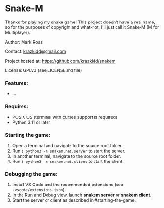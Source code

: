 # Snake-M

Thanks for playing my snake game! This project doesn't have a real
name, so for the purposes of copyright and what-not, I'll just call it
Snake-M (M for Multiplayer).

Author: Mark Ross

Contact: krazkidd@gmail.com

Project hosted at: https://github.com/krazkidd/snakem

License: GPLv3 (see LICENSE.md file)

### Features:

- ...

### Requires:

- POSIX OS (terminal with curses support is required)
- Python 3.11 or later

### Starting the game:

1. Open a terminal and navigate to the source root folder.
2. Run `$ python3 -m snakem.net.server` to start the server.
3. In another terminal, navigate to the source root folder.
4. Run `$ python3 -m snakem.net.client` to start the client.

### Debugging the game:

1. Install VS Code and the recommended extensions (see `.vscode/extensions.json`).
2. In the Run and Debug view, launch **snakem server** or **snakem client**.
3. Start the server or client as described in #starting-the-game.
